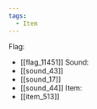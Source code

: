 ```yaml
---
tags:
  - Item
---
```

Flag:
- [[flag_11451]]
Sound:
- [[sound_43]]
- [[sound_17]]
- [[sound_44]]
Item:
- [[item_513]]
